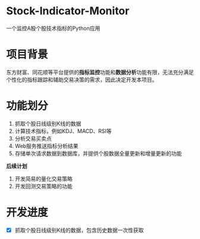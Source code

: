# Stock-Indicator-Monitor

一个监控A股个股技术指标的Python应用

# 项目背景
东方财富、同花顺等平台提供的**指标监控**功能和**数据分析**功能有限，无法充分满足个性化的指标跟踪和辅助交易决策的需求，因此决定开发本项目。

# 功能划分
1. 抓取个股日线级别K线的数据
2. 计算技术指标，例如KDJ、MACD、RSI等 
3. 分析交易买卖点 
4. Web服务推送指标分析结果 
5. 存储单次请求数据到数据库，并提供个股数据全量更新和增量更新的功能

**后续计划**
1. 开发简易的量化交易策略
2. 开发回测交易策略的功能

# 开发进度
- [x] 抓取个股日线级别K线的数据，包含历史数据一次性获取